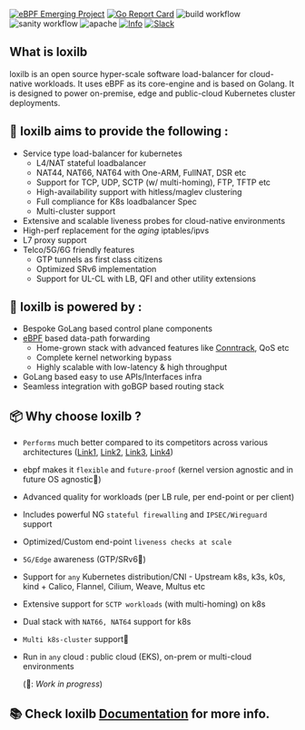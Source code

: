 [![eBPF Emerging Project](https://img.shields.io/badge/ebpf.io-Emerging--App-success)](https://ebpf.io/projects#loxilb) [![Go Report Card](https://goreportcard.com/badge/github.com/loxilb-io/loxilb)](https://goreportcard.com/report/github.com/loxilb-io/loxilb) ![build workflow](https://github.com/loxilb-io/loxilb/actions/workflows/docker-image.yml/badge.svg) ![sanity workflow](https://github.com/loxilb-io/loxilb/actions/workflows/basic-sanity.yml/badge.svg) ![apache](https://img.shields.io/badge/license-Apache-blue.svg) [![Info][docs-shield]][docs-url] [![Slack](https://img.shields.io/badge/community-join%20slack-blue)](https://www.loxilb.io/members)  
## What is loxilb

loxilb is an open source hyper-scale software load-balancer for cloud-native workloads. It uses eBPF as its core-engine and is based on Golang. It is designed to power on-premise, edge and public-cloud Kubernetes cluster deployments.

##  🚀 loxilb aims to provide the following :   

- Service type load-balancer for kubernetes   
    * L4/NAT stateful loadbalancer   
    * NAT44, NAT66, NAT64 with One-ARM, FullNAT, DSR etc   
    * Support for TCP, UDP, SCTP (w/ multi-homing), FTP, TFTP etc   
    * High-availability support with hitless/maglev clustering   
    * Full compliance for K8s loadbalancer Spec
    * Multi-cluster support      
-  Extensive and scalable liveness probes for cloud-native environments    
-  High-perf replacement for the *aging* iptables/ipvs   
-  L7 proxy support   
-  Telco/5G/6G friendly features    
    * GTP tunnels as first class citizens     
    * Optimized SRv6 implementation    
    * Support for UL-CL with LB, QFI and other utility extensions   

## 🧿 loxilb is powered by :   
- Bespoke GoLang based control plane components     
- [eBPF](https://ebpf.io/) based data-path forwarding   
   * Home-grown stack with advanced features like [Conntrack](https://thermalcircle.de/doku.php?id=blog:linux:connection_tracking_1_modules_and_hooks), QoS etc
   * Complete kernel networking bypass    
   * Highly scalable with low-latency & high throughput   
- GoLang based easy to use APIs/Interfaces infra   
- Seamless integration with goBGP based routing stack

## 📦 Why choose loxilb ?
- ```Performs``` much better compared to its competitors across various architectures ([Link1](https://loxilb-io.github.io/loxilbdocs/perf-single/), [Link2](https://loxilb-io.github.io/loxilbdocs/perf-multi/), [Link3](https://www.loxilb.io/post/running-loxilb-on-aws-graviton2-based-ec2-instance), [Link4](https://www.youtube.com/watch?v=MJXcM0x6IeQ))
- ebpf makes it ```flexible``` and ```future-proof``` (kernel version agnostic and in future OS agnostic🚧)    
- Advanced quality for workloads (per LB rule, per end-point or per client)   
- Includes powerful NG ```stateful firewalling``` and ```IPSEC/Wireguard``` support   
- Optimized/Custom end-point ```liveness checks at scale```    
- ```5G/Edge``` awareness (GTP/SRv6🚧)    
- Support for ```any``` Kubernetes distribution/CNI - Upstream k8s, k3s, k0s, kind + Calico, Flannel, Cilium, Weave, Multus etc    
- Extensive support for ```SCTP workloads``` (with multi-homing) on k8s   
- Dual stack with ```NAT66, NAT64``` support for k8s   
- ```Multi k8s-cluster``` support🚧   
- Run in ```any``` cloud : public cloud (EKS), on-prem or multi-cloud environments       

  (🚧: *Work in progress*)    

## 📚 Check loxilb [Documentation](https://loxilb-io.github.io/loxilbdocs/) for more info.   

[docs-shield]: https://img.shields.io/badge/info-docs-blue
[docs-url]: https://loxilb-io.github.io/loxilbdocs/
[slack=shield]: https://img.shields.io/badge/Community-Join%20Slack-blue
[slack-url]: https://www.loxilb.io/members

